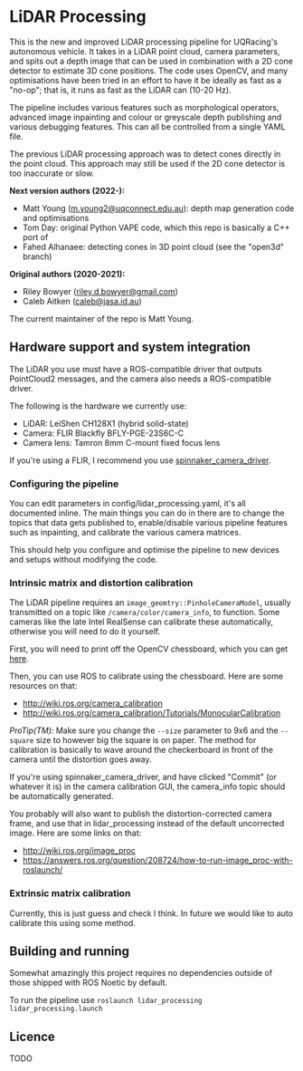 # LiDAR Processing
This is the new and improved LiDAR processing pipeline for UQRacing's autonomous vehicle. 
It takes in a LiDAR point cloud, camera parameters, and spits out a depth image that can be used in 
combination with a 2D cone detector to estimate 3D cone positions. The code uses OpenCV, and many 
optimisations have been tried in an effort to have it be ideally as fast as a "no-op"; that is, 
it runs as fast as the LiDAR can (10-20 Hz).

The pipeline includes various features such as morphological operators, advanced image inpainting and
colour or greyscale depth publishing and various debugging features. This can all be controlled from
a single YAML file.

The previous LiDAR processing approach was to detect cones directly in the point cloud. This approach 
may still be used if the 2D cone detector is too inaccurate or slow.

**Next version authors (2022-):**

- Matt Young (m.young2@uqconnect.edu.au): depth map generation code and optimisations
- Tom Day: original Python VAPE code, which this repo is basically a C++ port of
- Fahed Alhanaee: detecting cones in 3D point cloud (see the "open3d" branch)

**Original authors (2020-2021):**

- Riley Bowyer (riley.d.bowyer@gmail.com)
- Caleb Aitken (caleb@jasa.id.au)

The current maintainer of the repo is Matt Young.

## Hardware support and system integration
The LiDAR you use must have a ROS-compatible driver that outputs PointCloud2 messages,
and the camera also needs a ROS-compatible driver.

The following is the hardware we currently use:

- LiDAR: LeiShen CH128X1 (hybrid solid-state)
- Camera: FLIR Blackfly BFLY-PGE-23S6C-C
- Camera lens: Tamron 8mm C-mount fixed focus lens

If you're using a FLIR, I recommend you use [spinnaker_camera_driver](http://wiki.ros.org/spinnaker_camera_driver).

### Configuring the pipeline
You can edit parameters in config/lidar_processing.yaml, it's all documented inline. The main things 
you can do in there are to change the topics that data gets published to, enable/disable various 
pipeline features such as inpainting, and calibrate the various camera matrices. 

This should help you configure and optimise the pipeline to new devices and setups without modifying
the code.

### Intrinsic matrix and distortion calibration
The LiDAR pipeline requires an `image_geomtry::PinholeCameraModel`, usually transmitted on a topic
like `/camera/color/camera_info`, to function. Some cameras like the late Intel RealSense can calibrate
these automatically, otherwise you will need to do it yourself.

First, you will need to print off the OpenCV chessboard, which you can get [here](https://github.com/opencv/opencv/blob/4.x/doc/pattern.png).

Then, you can use ROS to calibrate using the chessboard. Here are some resources on that:

- http://wiki.ros.org/camera_calibration
- http://wiki.ros.org/camera_calibration/Tutorials/MonocularCalibration

_ProTip(TM):_ Make sure you change the `--size` parameter to 9x6 and the `--square` size to however big the
square is on paper. The method for calibration is basically to wave around the checkerboard in front
of the camera until the distortion goes away.

If you're using spinnaker_camera_driver, and have clicked "Commit" (or whatever it is) in the camera
calibration GUI, the camera_info topic should be automatically generated.

You probably will also want to publish the distortion-corrected camera frame, and use that in lidar_processing
instead of the default uncorrected image. Here are some links on that:

- http://wiki.ros.org/image_proc
- https://answers.ros.org/question/208724/how-to-run-image_proc-with-roslaunch/

### Extrinsic matrix calibration
Currently, this is just guess and check I think. In future we would like to auto calibrate this using
some method.

## Building and running
Somewhat amazingly this project requires no dependencies outside of those shipped with ROS Noetic
by default.

To run the pipeline use `roslaunch lidar_processing lidar_processing.launch`

## Licence
TODO

